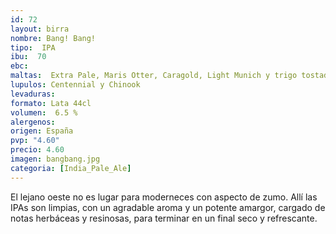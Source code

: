 ```yaml
--- 
id: 72
layout: birra
nombre: Bang! Bang!
tipo:  IPA
ibu:  70
ebc:
maltas:  Extra Pale, Maris Otter, Caragold, Light Munich y trigo tostado
lupulos: Centennial y Chinook
levaduras: 
formato: Lata 44cl
volumen:  6.5 %
alergenos: 
origen: España
pvp: "4.60"
precio: 4.60
imagen: bangbang.jpg
categoria: [India_Pale_Ale]
---
```

El lejano oeste no es lugar para moderneces con aspecto de zumo. Allí las IPAs son limpias, con un agradable aroma y un potente amargor, cargado de notas herbáceas y resinosas, para terminar en un final seco y refrescante.
















